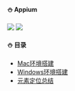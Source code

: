#### :snowman: Appium
![](https://img.shields.io/badge/Python-green.svg) ![](https://img.shields.io/badge/Appium-blue.svg)

#### :snowman: 目录
- [Mac环境搭建](notes/Mac搭建Appium环境.md)
- [Windows环境搭建](notes/Windows10搭建Appium环境.md)
- [元素定位总结](notes/Appium元素定位总结.md)
 



